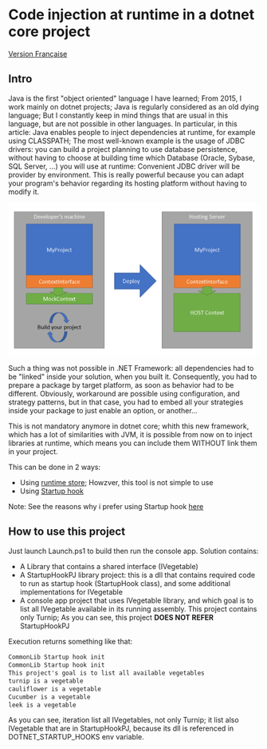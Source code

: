 # Code injection at runtime in a dotnet core project
[Version Française](README_fr.md)
## Intro
Java is the first "object oriented" language I have learned; From 2015, I work mainly on dotnet projects; Java is regularly considered as an old dying language; But I constantly keep in mind things that are usual in this language, but are not possible in other languages.
In particular, in this article: Java enables people to inject dependencies at runtime, for example using CLASSPATH; 
The most well-known example is the usage of JDBC drivers: you can build a project planning to use database persistence, without having to choose at building time which Database (Oracle, Sybase, SQL Server, ...) you will use at runtime: Convenient JDBC driver will be provider by environment. This is really powerful because you can adapt your program's behavior regarding its hosting platform without having to modify it.

![Component on different platforms](runtime-inj-01.png)

Such a thing was not possible in .NET Framework: all dependencies had to be "linked" inside your solution, when you built it. Consequently, you had to prepare a package by target platform, as soon as behavior had to be different.
Obviously, workaround are possible using configuration, and strategy patterns, but in that case, you had to embed all your strategies inside your package to just enable an option, or another...

This is not mandatory anymore in dotnet core; whith this new framework, which has a lot of similarities with JVM, it is possible from now on to inject libraries at runtime, which means you can include them WITHOUT link them in your project.

This can be done in 2 ways:
- Using [runtime store](https://docs.microsoft.com/fr-fr/dotnet/core/deploying/runtime-store); Howzver, this tool is not simple to use
- Using [Startup hook](https://github.com/dotnet/runtime/blob/main/docs/design/features/host-startup-hook.md)


Note: See the reasons why i prefer using Startup hook [here](https://github.com/dotnet/runtime/issues/61103)

## How to use this project
Just launch Launch.ps1 to build then run the console app.
Solution contains:
- A Library that contains a shared interface (IVegetable)
- A StartupHookPJ library project: this is a dll that contains required code to run as startup hook (StartupHook class), and some additional implementations for IVegetable
- A console app project that uses IVegetable library, and which goal is to list all IVegetable available in its running assembly. This project contains only Turnip; As you can see, this project **DOES NOT REFER** StartupHookPJ

Execution returns something like that:
```
CommonLib Startup hook init
CommonLib Startup hook init
This project's goal is to list all available vegetables
turnip is a vegetable
cauliflower is a vegetable
Cucumber is a vegetable
leek is a vegetable
```
As you can see, iteration list all IVegetables, not only Turnip; it list also IVegetable that are in StartupHookPJ, because its dll is referenced in DOTNET_STARTUP_HOOKS env variable.
